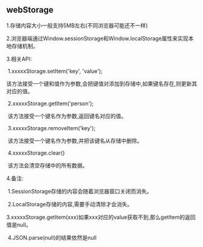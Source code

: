## webStorage

1.存储内容大小一般支持5MB左右(不同浏览器可能还不一样)

2.浏览器端通过Window.sessionStorage和Window.localStorage属性来实现本地存储机制。

3.相关API:

​		1.xxxxxStorage.setItem('key', 'value');

​			该方法接受一个键和值作为参数,会把键值对添加到存储中,如果键名存在,则更新其对应的值。

​		2.xxxxxStorage.getItem('person');

​			该方法接受一个键名作为参数,返回键名对应的值。

​		3.xxxxxStorage.removeItem('key');

​			该方法接受一个键名作为参数,并把该键名从存储中删除。

​		4.xxxxxStorage.clear()

​			该方法会清空存储中的所有数据。

4.备注:

​	1.SessionStorage存储的内容会随着浏览器窗口关闭而消失。

​	2.LocalStorage存储的内容,需要手动清除才会消失。

​	3.xxxxxStorage.getItem(xxx)如果xxx对应的value获取不到,那么getltem的返回值是null。

​	4.JSON.parse(null)的结果依然是null